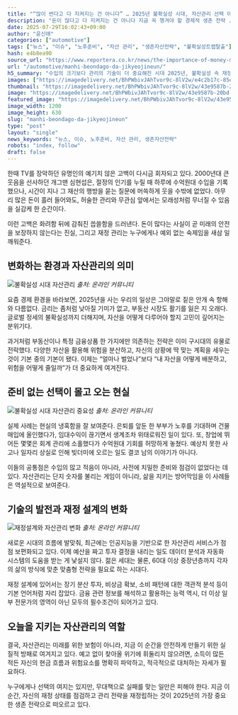 ```yaml
---
title: "“많이 번다고 다 지켜지는 건 아니다” … 2025년 불확실성 시대, 자산관리 선택 아닌 생존의 문제로"
description: "돈이 많다고 다 지켜지는 건 아니다 지금 꼭 챙겨야 할 경제적 생존 전략 ..."
date: 2025-07-29T16:02:43+09:00
author: "윤신애"
categories: ["automotive"]
tags: ["뉴스", "이슈", "노후준비", "자산 관리", "생존자산전략", "불확실성트랩탈출"]
hash: e4b8ea90
source_url: "https://www.reportera.co.kr/news/the-importance-of-money-management/"
url: "/automotive/manhi-beondago-da-jikyeojineun/"
h5_summary: "수입의 크기보다 관리의 기술이 더 중요해진 시대 2025년, 불확실성 속 재정전략의 실전 가치 부상"
images: ["https://imagedelivery.net/BhPWbivJAhTvor9c-8lV2w/e4c2b17c-85ef-4481-76b7-cc9c4bbc2a00/public", "https://imagedelivery.net/BhPWbivJAhTvor9c-8lV2w/43e9587b-20bd-4359-3fea-8dfd367a0f00/public", "https://imagedelivery.net/BhPWbivJAhTvor9c-8lV2w/c6755924-8db0-4c2e-66d7-c02cfdce6600/public", "https://imagedelivery.net/BhPWbivJAhTvor9c-8lV2w/6219d568-5fcb-45ee-b68d-49a09ce31000/public"]
thumbnail: "https://imagedelivery.net/BhPWbivJAhTvor9c-8lV2w/43e9587b-20bd-4359-3fea-8dfd367a0f00/public"
image: "https://imagedelivery.net/BhPWbivJAhTvor9c-8lV2w/43e9587b-20bd-4359-3fea-8dfd367a0f00/public"
featured_image: "https://imagedelivery.net/BhPWbivJAhTvor9c-8lV2w/43e9587b-20bd-4359-3fea-8dfd367a0f00/public"
image_width: 1200
image_height: 630
slug: "manhi-beondago-da-jikyeojineun"
type: "post"
layout: "single"
news_keywords: "뉴스, 이슈, 노후준비, 자산 관리, 생존자산전략"
robots: "index, follow"
draft: false
---
```


한때 TV를 장악하던 유명인의 예기치 않은 고백이 다시금 회자되고 있다. 2000년대 큰 웃음을 선사하던 개그맨 심현섭은, 절정의 인기를 누릴 때 하루에 수억원대 수입을 기록했으나, 시간이 지나 그 재산의 행방을 묻는 질문에 머쓱하게 웃을 수밖에 없었다. 아무리 많은 돈이 흘러 들어와도, 허술한 관리와 무관심 앞에서는 모래성처럼 무너질 수 있음을 실감케 한 순간이다.

이런 고백은 화려함 뒤에 감춰진 씁쓸함을 드러낸다. 돈이 많다는 사실이 곧 미래의 안전을 보장하지 않는다는 진실, 그리고 재정 관리는 누구에게나 예외 없는 숙제임을 새삼 일깨워준다.

## 변화하는 환경과 자산관리의 의미

![불확실성 시대 자산관리](https://imagedelivery.net/BhPWbivJAhTvor9c-8lV2w/6219d568-5fcb-45ee-b68d-49a09ce31000/public)
*출처: 온라인 커뮤니티*


요즘 경제 환경을 바라보면, 2025년을 사는 우리의 일상은 그야말로 짙은 안개 속 항해와 다름없다. 금리는 좀처럼 낮아질 기미가 없고, 부동산 시장도 활기를 잃은 지 오래다. 글로벌 정세의 불확실성까지 더해지며, 자산을 어떻게 다루어야 할지 고민이 깊어지는 분위기다.

과거처럼 부동산이나 특정 금융상품 한 가지에만 의존하는 전략은 이미 구시대의 유물로 전락했다. 다양한 자산을 활용해 위험을 분산하고, 자신의 상황에 딱 맞는 계획을 세우는 것이 기본 중의 기본이 됐다. 이제는 “얼마나 벌었나”보다 “내 자산을 어떻게 배분하고, 위험을 어떻게 줄일까”가 더 중요하게 여겨진다.

## 준비 없는 선택이 몰고 오는 현실

![불확실성 시대 자산관리 중요성](https://imagedelivery.net/BhPWbivJAhTvor9c-8lV2w/e4c2b17c-85ef-4481-76b7-cc9c4bbc2a00/public)
*출처: 온라인 커뮤니티*


실제 사례는 현실의 냉혹함을 잘 보여준다. 은퇴를 앞둔 한 부부가 노후를 기대하며 건물 매입에 올인했다가, 임대수익이 끊기면서 생계조차 위태로워진 일이 있다. 또, 창업에 뛰어든 몇몇은 회계 관리에 소홀했다가 수억원대 기회를 허망하게 놓쳤다. 예상치 못한 사고나 일자리 상실로 인해 빚더미에 오르는 일도 결코 남의 이야기가 아니다.

이들의 공통점은 수입의 많고 적음이 아니라, 사전에 치밀한 준비와 점검이 없었다는 데 있다. 자산관리는 단지 숫자를 불리는 게임이 아니라, 삶을 지키는 방어막임을 이 사례들은 역설적으로 보여준다.

## 기술의 발전과 재정 설계의 변화

![재정설계와 자산관리 변화](https://imagedelivery.net/BhPWbivJAhTvor9c-8lV2w/c6755924-8db0-4c2e-66d7-c02cfdce6600/public)
*출처: 온라인 커뮤니티*


새로운 시대의 흐름에 발맞춰, 최근에는 인공지능을 기반으로 한 자산관리 서비스가 점점 보편화되고 있다. 이제 예산을 짜고 투자 결정을 내리는 일도 데이터 분석과 자동화 시스템의 도움을 받는 게 낯설지 않다. 젊은 세대는 물론, 60대 이상 중장년층까지 각자의 삶의 방식에 맞춘 맞춤형 전략을 필요로 하는 시대다.

재정 설계에 있어서는 장기 분산 투자, 비상금 확보, 소비 패턴에 대한 객관적 분석 등이 기본 언어처럼 자리 잡았다. 금융 관련 정보를 해석하고 활용하는 능력 역시, 더 이상 일부 전문가의 영역이 아닌 모두의 필수조건이 되어가고 있다.

## 오늘을 지키는 자산관리의 역할

결국, 자산관리는 미래를 위한 보험이 아니라, 지금 이 순간을 안전하게 만들기 위한 실질적 방패로 여겨지고 있다. 예고 없이 찾아올 위기에 휘둘리지 않으려면, 소득이 많든 적든 자신의 현금 흐름과 위험요소를 명확히 파악하고, 적극적으로 대처하는 자세가 필요하다.

누구에게나 선택의 여지는 있지만, 무대책으로 실패를 맞는 일만은 피해야 한다. 지금 이 순간, 자신의 재정 상태를 점검하고 관리 전략을 재정립하는 것이 2025년의 가장 중요한 생존 전략으로 떠오르고 있다.
